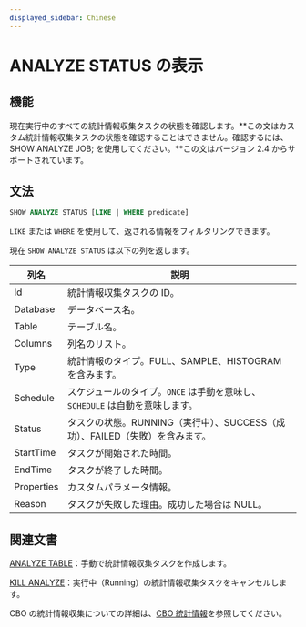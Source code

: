 ```yaml
---
displayed_sidebar: Chinese
---
```


# ANALYZE STATUS の表示

## 機能

現在実行中のすべての統計情報収集タスクの状態を確認します。**この文はカスタム統計情報収集タスクの状態を確認することはできません。確認するには、SHOW ANALYZE JOB; を使用してください。**この文はバージョン 2.4 からサポートされています。

## 文法

```SQL
SHOW ANALYZE STATUS [LIKE | WHERE predicate]
```

`LIKE` または `WHERE` を使用して、返される情報をフィルタリングできます。

現在 `SHOW ANALYZE STATUS` は以下の列を返します。

| **列名**   | **説明**                                                     |
| ---------- | ------------------------------------------------------------ |
| Id         | 統計情報収集タスクの ID。                                     |
| Database   | データベース名。                                             |
| Table      | テーブル名。                                                 |
| Columns    | 列名のリスト。                                               |
| Type       | 統計情報のタイプ。FULL、SAMPLE、HISTOGRAM を含みます。       |
| Schedule   | スケジュールのタイプ。`ONCE` は手動を意味し、`SCHEDULE` は自動を意味します。 |
| Status     | タスクの状態。RUNNING（実行中）、SUCCESS（成功）、FAILED（失敗）を含みます。 |
| StartTime  | タスクが開始された時間。                                      |
| EndTime    | タスクが終了した時間。                                        |
| Properties | カスタムパラメータ情報。                                      |
| Reason     | タスクが失敗した理由。成功した場合は NULL。                  |

## 関連文書

[ANALYZE TABLE](../data-definition/ANALYZE_TABLE.md)：手動で統計情報収集タスクを作成します。

[KILL ANALYZE](../data-definition/KILL_ANALYZE.md)：実行中（Running）の統計情報収集タスクをキャンセルします。

CBO の統計情報収集についての詳細は、[CBO 統計情報](../../../using_starrocks/Cost_based_optimizer.md)を参照してください。
